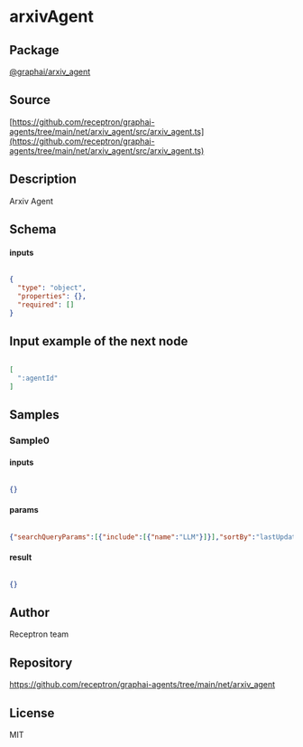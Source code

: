 # arxivAgent

## Package
[@graphai/arxiv_agent](https://www.npmjs.com/package/@graphai/arxiv_agent)
## Source
[https://github.com/receptron/graphai-agents/tree/main/net/arxiv_agent/src/arxiv_agent.ts](https://github.com/receptron/graphai-agents/tree/main/net/arxiv_agent/src/arxiv_agent.ts)

## Description

Arxiv Agent

## Schema

#### inputs

```json

{
  "type": "object",
  "properties": {},
  "required": []
}

```

## Input example of the next node

```json

[
  ":agentId"
]

```

## Samples

### Sample0

#### inputs

```json

{}

```

#### params

```json

{"searchQueryParams":[{"include":[{"name":"LLM"}]}],"sortBy":"lastUpdatedDate","sortOrder":"descending","start":0,"maxResults":100}

```

#### result

```json

{}

```

## Author

Receptron team

## Repository

https://github.com/receptron/graphai-agents/tree/main/net/arxiv_agent

## License

MIT

